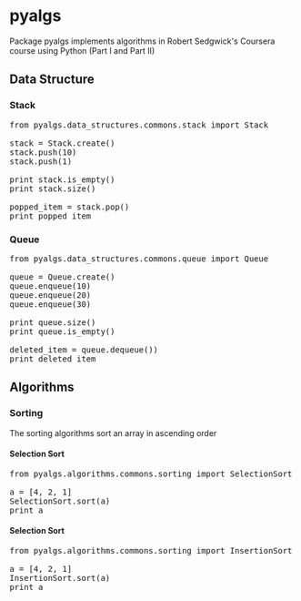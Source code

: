 # pyalgs

Package pyalgs implements algorithms in Robert Sedgwick's Coursera course using Python (Part I and Part II)

## Data Structure

### Stack

<pre>
from pyalgs.data_structures.commons.stack import Stack

stack = Stack.create()
stack.push(10)
stack.push(1)

print stack.is_empty()
print stack.size()

popped_item = stack.pop()
print popped_item
</pre>


### Queue

<pre>
from pyalgs.data_structures.commons.queue import Queue

queue = Queue.create()
queue.enqueue(10)
queue.enqueue(20)
queue.enqueue(30)

print queue.size()
print queue.is_empty()

deleted_item = queue.dequeue())
print deleted_item
</pre>

## Algorithms

### Sorting

The sorting algorithms sort an array in ascending order

#### Selection Sort

<pre>
from pyalgs.algorithms.commons.sorting import SelectionSort

a = [4, 2, 1]
SelectionSort.sort(a)
print a
</pre>

#### Selection Sort

<pre>
from pyalgs.algorithms.commons.sorting import InsertionSort

a = [4, 2, 1]
InsertionSort.sort(a)
print a
</pre>